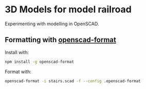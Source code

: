 # 3D Models for model railroad
Experimenting with modelling in OpenSCAD.

## Formatting with [openscad-format](https://www.npmjs.com/package/openscad-format)
Install with:

``` bash
npm install -g openscad-format
```

Format with:

``` bash
openscad-format -i stairs.scad -f --config .openscad-format
```


